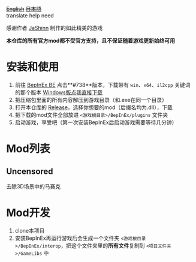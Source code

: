 [~~English~~](https://github.com/dogdie233/TheCradleOfNurturedEggsMods/tree/master/docs/README_EN.md) [~~日本語~~](https://github.com/dogdie233/TheCradleOfNurturedEggsMods/tree/master/docs/README_JP.md)  
translate help need

感谢作者 [JaShinn](https://x.com/JaShinn4264) 制作的如此精美的游戏

**本仓库的所有官方mod都不受官方支持，且不保证随着游戏更新始终可用**

# 安装和使用
 1. 前往 [BepInEx BE](https://github.com/BepInEx/BepInEx/releases) 点击**#738**版本，下载带有 `win`、`x64`、`il2cpp` 关键词的那个版本 [Windows版点我直接下载](https://builds.bepinex.dev/projects/bepinex_be/738/BepInEx-Unity.IL2CPP-win-x64-6.0.0-be.738%2Baf0cba7.zip)
 2. 把压缩包里面的所有内容解压到游戏目录（和.exe在同一个目录）
 3. 打开本仓库的 [Release](https://github.com/dogdie233/TheCradleOfNurturedEggsMods/releases/)，选择你想要的mod（后缀名均为.dll），下载
 4. 把下载的mod文件全部放进 `<游戏根目录>/BepInEx/plugins` 文件夹
 5. 启动游戏，享受吧（第一次安装BepInEx后启动游戏需要等待几分钟）

# Mod列表

## Uncensored

去除3D场景中的马赛克

# Mod开发

 1. clone本项目
 2. 安装BepInEx再运行游戏后会生成一个文件夹 `<游戏根目录>/BepInEx/interop`，把这个文件夹里的**所有文件**复制到 `<项目文件夹>/GameLibs` 中
